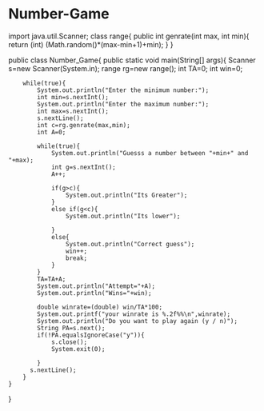 # Number-Game
import java.util.Scanner;
class range{
    public int genrate(int max, int min){
        return (int) (Math.random()*(max-min+1)+min);
    }
}

public class Number_Game{
    public static void main(String[] args){
        Scanner s=new Scanner(System.in);
        range rg=new range();
        int TA=0;
        int win=0;

        while(true){
            System.out.println("Enter the minimum number:");
            int min=s.nextInt();
            System.out.println("Enter the maximum number:");
            int max=s.nextInt();
            s.nextLine();
            int c=rg.genrate(max,min);
            int A=0;

            while(true){
                System.out.println("Guesss a number between "+min+" and "+max);
                int g=s.nextInt();
                A++;

                if(g>c){
                    System.out.println("Its Greater");
                }
                else if(g<c){
                    System.out.println("Its lower");
                          
                }
                else{
                    System.out.println("Correct guess");
                    win++;
                    break;
                }
            }
            TA=TA+A;
            System.out.println("Attempt="+A);
            System.out.println("Wins="+win);

            double winrate=(double) win/TA*100;
            System.out.printf("your winrate is %.2f%%\n",winrate);
            System.out.println("Do you want to play again (y / n)");
            String PA=s.next();
            if(!PA.equalsIgnoreCase("y")){
                s.close();
                System.exit(0);

            }
          s.nextLine();
        }
    }
}
